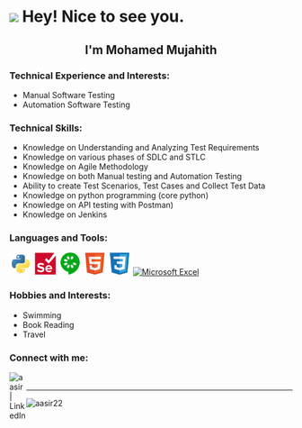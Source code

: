 <h1><img src="https://emojis.slackmojis.com/emojis/images/1531849430/4246/blob-sunglasses.gif?1531849430" width="30"/> Hey! Nice to see you.</h1>

<h2 align="center">I'm Mohamed Mujahith</h2>

<h3 align="left">Technical Experience and Interests:</h3>
<ul>
  <li>Manual Software Testing</li>
  <li>Automation Software Testing</li>
</ul>

<h3 align="left">Technical Skills:</h3>
<ul>
  <li>Knowledge on Understanding and Analyzing Test Requirements </li>
  <li>Knowledge on various phases of SDLC and STLC </li>
  <li>Knowledge on Agile Methodology </li>
  <li>Knowledge on both Manual testing and Automation Testing</li>
  <li>Ability to create Test Scenarios, Test Cases and Collect Test Data</li>
  <li>Knowledge on python programming (core python)</li>
  <li>Knowledge on API testing with Postman)</li>
  <li>Knowledge on Jenkins</li>
  
</ul>

<h3 align="left">Languages and Tools:</h3>
<p align="left">
  <a href="https://www.python.org/" target="_blank"><img src="https://raw.githubusercontent.com/devicons/devicon/master/icons/python/python-original.svg" alt="Python" width="40" height="40"/></a>
  <a href="https://www.selenium.dev/" target="_blank"><img src="https://raw.githubusercontent.com/devicons/devicon/master/icons/selenium/selenium-original.svg" alt="Selenium" width="40" height="40"/></a>
  <a href="https://cucumber.io/" target="_blank"><img src="https://raw.githubusercontent.com/devicons/devicon/master/icons/cucumber/cucumber-plain.svg" alt="Cucumber" width="40" height="40"/></a>
  <a href="https://html.com/" target="_blank"><img src="https://raw.githubusercontent.com/devicons/devicon/master/icons/html5/html5-original.svg" alt="HTML" width="40" height="40"/></a>
  <a href="https://www.w3.org/Style/CSS/Overview.en.html" target="_blank"><img src="https://raw.githubusercontent.com/devicons/devicon/master/icons/css3/css3-original.svg" alt="CSS" width="40" height="40"/></a>
  <a href="https://www.microsoft.com/en-us/microsoft-365/excel" target="_blank"><img src="https://upload.wikimedia.org/wikipedia/commons/thumb/8/86/Microsoft_Excel_2013_logo.svg/1200px-Microsoft_Excel_2013_logo.svg.png" alt="Microsoft Excel" width="40" height="40"/></a>
</p>


<h3 align="left">Hobbies and Interests:</h3>
<ul>
  <li>Swimming</li>
  <li>Book Reading</li>
  <li>Travel</li>
</ul>

<h3 align="left">Connect with me:</h3>
<a href="www.linkedin.com/in/mohamed-mujahith-86a272260"><img align="left" alt="aasir | LinkedIn" width="30px" src="https://img.icons8.com/color/48/000000/linkedin.png" /></a>

<br>

<hr>

<p align="left"> <img src="https://komarev.com/ghpvc/?username=mujahithas2&label=Profile%20views&color=0e75b6&style=flat" alt="aasir22" /> </p>
